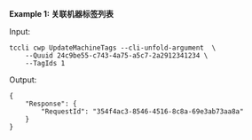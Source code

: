 **Example 1: 关联机器标签列表**



Input: 

```
tccli cwp UpdateMachineTags --cli-unfold-argument  \
    --Quuid 24c9be55-c743-4a75-a5c7-2a2912341234 \
    --TagIds 1
```

Output: 
```
{
    "Response": {
        "RequestId": "354f4ac3-8546-4516-8c8a-69e3ab73aa8a"
    }
}
```

